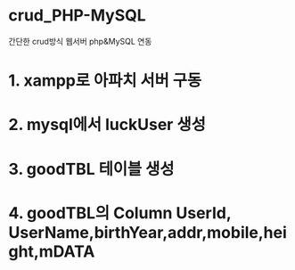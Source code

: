 # crud_PHP-MySQL
간단한 crud방식 웹서버 php&amp;MySQL 연동

# 1. xampp로 아파치 서버 구동
# 2. mysql에서 luckUser 생성
# 3. goodTBL 테이블 생성 
# 4. goodTBL의 Column  UserId, UserName,birthYear,addr,mobile,height,mDATA
